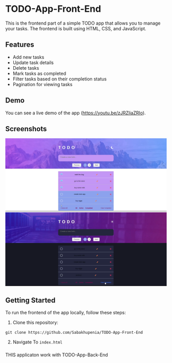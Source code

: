 # TODO-App-Front-End

This is the frontend part of a simple TODO app that allows you to manage your tasks. The frontend is built using HTML, CSS, and JavaScript.

## Features

- Add new tasks
- Update task details
- Delete tasks
- Mark tasks as completed
- Filter tasks based on their completion status
- Pagination for viewing tasks

## Demo

You can see a live demo of the app (https://youtu.be/zJRZliaZRIo).

## Screenshots

![Screenshot 1](screenshots/screenshot1.png)
![Screenshot 2](screenshots/screenshot2.png)

## Getting Started

To run the frontend of the app locally, follow these steps:

1. Clone this repository:
```
git clone https://github.com/Sabakhupenia/TODO-App-Front-End
```

2. Navigate To ``` index.html ```


###
THIS applicaton work with TODO-App-Back-End
